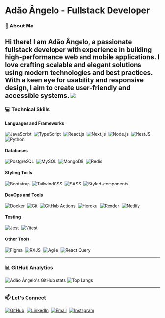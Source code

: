 
# Adão Ângelo - Fullstack Developer

### 🌟 About Me  
Hi there! I am **Adão Ângelo**, a passionate fullstack developer with experience in building high-performance web and mobile applications. I love crafting scalable and elegant solutions using modern technologies and best practices. With a keen eye for usability and responsive design, I aim to create user-friendly and accessible systems.
![](https://komarev.com/ghpvc/?username=Adao-Angelo)
---

### 💻 Technical Skills

#### **Languages and Frameworks**  
![JavaScript](https://img.shields.io/badge/-Javascript-05122A?style=flat&logo=Javascript)&nbsp;
![TypeScript](https://img.shields.io/badge/-Typescript-05122A?style=flat&logo=typescript)&nbsp;
![React.js](https://img.shields.io/badge/-React.Js-05122A?style=flat&logo=react)&nbsp;
![Next.js](https://img.shields.io/badge/-Next.Js-05122A?style=flat&logo=next.js)&nbsp;
![Node.js](https://img.shields.io/badge/-Node.Js-05122A?style=flat&logo=node.js)&nbsp;
![NestJS](https://img.shields.io/badge/-Nest.Js-05122A?style=flat&logo=nestjs)&nbsp;
![Python](https://img.shields.io/badge/-Python-05122A?style=flat&logo=python)&nbsp;


#### **Databases**  
![PostgreSQL](https://img.shields.io/badge/-PostgreSQL-05122A?style=flat&logo=postgresql)&nbsp;
![MySQL](https://img.shields.io/badge/-MySQL-05122A?style=flat&logo=mysql)&nbsp;
![MongoDB](https://img.shields.io/badge/-MongoDB-05122A?style=flat&logo=mongodb)&nbsp;
![Redis](https://img.shields.io/badge/-Redis-05122A?style=flat&logo=redis)&nbsp;

#### **Styling Tools**  
![Bootstrap](https://img.shields.io/badge/-Bootstrap-05122A?style=flat&logo=bootstrap)&nbsp;
![TailwindCSS](https://img.shields.io/badge/-TailwindCSS-05122A?style=flat&logo=tailwindcss)&nbsp;
![SASS](https://img.shields.io/badge/-Sass-05122A?style=flat&logo=sass)&nbsp;
![Styled-components](https://img.shields.io/badge/-Styled--Components-05122A?style=flat&logo=styled-components)&nbsp;

#### **DevOps and Tools**  
![Docker](https://img.shields.io/badge/-Docker-05122A?style=flat&logo=docker)&nbsp;
![Git](https://img.shields.io/badge/-Git-05122A?style=flat&logo=git)&nbsp;
![GitHub Actions](https://img.shields.io/badge/-GitHub%20Actions-05122A?style=flat&logo=githubactions)&nbsp;
![Heroku](https://img.shields.io/badge/-Heroku-05122A?style=flat&logo=heroku)&nbsp;
![Render](https://img.shields.io/badge/-Render-05122A?style=flat&logo=render)&nbsp;
![Netlify](https://img.shields.io/badge/-Netlify-05122A?style=flat&logo=netlify)&nbsp;

#### **Testing**  
![Jest](https://img.shields.io/badge/-Jest-05122A?style=flat&logo=jest)&nbsp;
![Vitest](https://img.shields.io/badge/-Vitest-05122A?style=flat&logo=vitest)&nbsp;

#### **Other Tools**  
![Figma](https://img.shields.io/badge/-Figma-05122A?style=flat&logo=figma)&nbsp;
![RXJS](https://img.shields.io/badge/-RXJS-05122A?style=flat&logo=reactivex)&nbsp;
![Agile](https://img.shields.io/badge/-Agile-05122A?style=flat&logo=agile)&nbsp;
![React Query](https://img.shields.io/badge/-React%20Query-05122A?style=flat&logo=reactquery)&nbsp;

---

### 📊 GitHub Analytics  
![Adão Ângelo's GitHub stats](https://github-readme-stats.vercel.app/api?username=adao-angelo&show_icons=true&theme=radical)  ![Top Langs](https://github-readme-stats.vercel.app/api/top-langs/?username=adao-angelo&layout=compact&theme=radical)

---

### 📫 Let's Connect  
<p>
  <a href="https://github.com/Adao-Angelo" target="_blank"><img src="https://img.shields.io/badge/-GitHub-05122A?style=flat&logo=github" alt="GitHub"></a>&nbsp;
  <a href="https://www.linkedin.com/in/ad%C3%A3o-%C3%A2ngelo-jo%C3%A3o-238233335/" target="_blank"><img src="https://img.shields.io/badge/-LinkedIn-05122A?style=flat&logo=linkedin" alt="LinkedIn"></a>&nbsp;
  <a href="mailto:adaobegginer@gmail.com"><img src="https://img.shields.io/badge/-Gmail-05122A?style=flat&logo=gmail" alt="Email"></a>&nbsp;
  <a href="https://www.instagram.com/adaoangel0/" target="_blank"><img src="https://img.shields.io/badge/-Instagram-05122A?style=flat&logo=instagram" alt="Instagram"></a>&nbsp;
</p>



